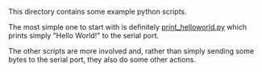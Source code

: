 This directory contains some example python scripts.

The most simple one to start with is definitely [print_helloworld.py](./print_helloword.py) which
prints simply "Hello World!" to the serial port.

The other scripts are more involved and, rather than simply sending some bytes to the serial port, they
also do some other actions.
